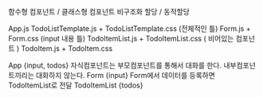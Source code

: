 함수형 컴포넌트 / 클래스형 컴포넌트
비구조화 할당 / 동적할당

App.js
    TodoListTemplate.js + TodoListTemplate.css (전체적인 틀)
        Form.js + Form.css (input 내용 틀)
        TodoItemList.js + TodoItemList.css ( 비어있는 컴포넌트 )
            TodoItem.js + TodoItem.css


App {input, todos} 자식컴포넌트는 부모컴포넌트를 통해서 대화를 한다.
    내부컴포넌트끼리는 대화하지 않는다.
    Form {input} 
        Form에서 데이터를 등록하면 TodoItemList로 전달
    TodoItemList {todos}